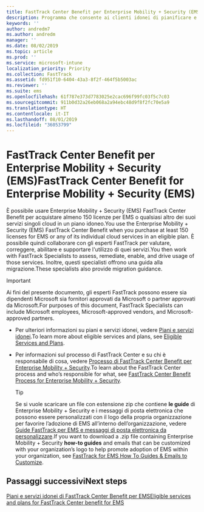 ```yaml
---
title: FastTrack Center Benefit per Enterprise Mobility + Security (EMS)
description: Programma che consente ai clienti idonei di pianificare e distribuire Intune e Azure Active Directory Premium
keywords: ''
author: andredm7
ms.author: andredm
manager: ''
ms.date: 08/02/2019
ms.topic: article
ms.prod: ''
ms.service: microsoft-intune
localization_priority: Priority
ms.collection: FastTrack
ms.assetid: fd951f10-6404-43a3-8f2f-464f5b5003ac
ms.reviewer: ''
ms.suite: ems
ms.openlocfilehash: 61f787e373d7783025e2cac696f99fc03f5c7c03
ms.sourcegitcommit: 911b0d32a26eb068a2a94ebc48d9f8f2fc70e5a9
ms.translationtype: HT
ms.contentlocale: it-IT
ms.lasthandoff: 08/01/2019
ms.locfileid: "36053799"
---
```

# <a name="fasttrack-center-benefit-for-enterprise-mobility--security-ems"></a><span data-ttu-id="59a4b-103">FastTrack Center Benefit per Enterprise Mobility + Security (EMS)</span><span class="sxs-lookup"><span data-stu-id="59a4b-103">FastTrack Center Benefit for Enterprise Mobility + Security (EMS)</span></span>

<span data-ttu-id="59a4b-104">È possibile usare Enterprise Mobility + Security (EMS) FastTrack Center Benefit per acquistare almeno 150 licenze per EMS o qualsiasi altro dei suoi servizi singoli cloud in un piano idoneo.</span><span class="sxs-lookup"><span data-stu-id="59a4b-104">You use the Enterprise Mobility + Security (EMS) FastTrack Center Benefit when you purchase at least 150 licenses for EMS or any of its individual cloud services in an eligible plan.</span></span> <span data-ttu-id="59a4b-105">È possibile quindi collaborare con gli esperti FastTrack per valutare, correggere, abilitare e supportare l'utilizzo di quei servizi.</span><span class="sxs-lookup"><span data-stu-id="59a4b-105">You then work with FastTrack Specialists to assess, remediate, enable, and drive usage of those services.</span></span> <span data-ttu-id="59a4b-106">Inoltre, questi specialisti offrono una guida alla migrazione.</span><span class="sxs-lookup"><span data-stu-id="59a4b-106">These specialists also provide migration guidance.</span></span> 

> [!IMPORTANT]
> <span data-ttu-id="59a4b-107">Ai fini del presente documento, gli esperti FastTrack possono essere sia dipendenti Microsoft sia fornitori approvati da Microsoft o partner approvati da Microsoft.</span><span class="sxs-lookup"><span data-stu-id="59a4b-107">For purposes of this document, FastTrack Specialists can include Microsoft employees, Microsoft-approved vendors, and Microsoft-approved partners.</span></span>

- <span data-ttu-id="59a4b-108">Per ulteriori informazioni su piani e servizi idonei, vedere [Piani e servizi idonei](M365-eligible-services-and-plans.md).</span><span class="sxs-lookup"><span data-stu-id="59a4b-108">To learn more about eligible services and plans, see [Eligible Services and Plans](M365-eligible-services-and-plans.md).</span></span>

- <span data-ttu-id="59a4b-109">Per informazioni sul processo di FastTrack Center e su chi è responsabile di cosa, vedere [Processo di FastTrack Center Benefit per Enterprise Mobility + Security](EMS-fasttrack-process.md).</span><span class="sxs-lookup"><span data-stu-id="59a4b-109">To learn about the FastTrack Center process and who’s responsible for what, see [FastTrack Center Benefit Process for Enterprise Mobility + Security](EMS-fasttrack-process.md).</span></span>

    > [!TIP]
    > <span data-ttu-id="59a4b-110">Se si vuole scaricare un file con estensione zip che contiene **le guide** di Enterprise Mobility + Security e i messaggi di posta elettronica che possono essere personalizzati con il logo della propria organizzazione per favorire l’adozione di EMS all’interno dell’organizzazione, vedere [Guide FastTrack per EMS e messaggi di posta elettronica da personalizzare](https://gallery.technet.microsoft.com/FastTrack-for-EMS-How-To-f170da4c).</span><span class="sxs-lookup"><span data-stu-id="59a4b-110">If you want to download a .zip file containing Enterprise Mobility + Security **how-to guides** and emails that can be customized with your organization’s logo to help promote adoption of EMS within your organization, see [FastTrack for EMS How To Guides & Emails to Customize](https://gallery.technet.microsoft.com/FastTrack-for-EMS-How-To-f170da4c).</span></span>

## <a name="next-steps"></a><span data-ttu-id="59a4b-111">Passaggi successivi</span><span class="sxs-lookup"><span data-stu-id="59a4b-111">Next steps</span></span>

[<span data-ttu-id="59a4b-112">Piani e servizi idonei di FastTrack Center Benefit per EMS</span><span class="sxs-lookup"><span data-stu-id="59a4b-112">Eligible services and plans for FastTrack Center benefit for EMS</span></span>](M365-eligible-services-and-plans.md)


